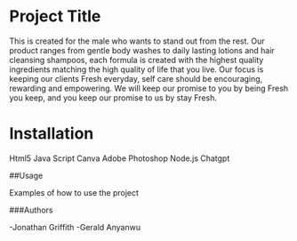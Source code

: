 # Project Title

This is created for the male who wants to stand out from the rest. Our product ranges from gentle body washes to daily lasting lotions and hair cleansing shampoos, each formula is created with the highest quality ingredients matching the high quality of life that you live. Our focus is keeping our clients Fresh everyday, self care should be encouraging, rewarding and empowering. We will keep our promise to you by being Fresh you keep, and you keep our promise to us by stay Fresh. 

# Installation
Html5
Java Script
Canva
Adobe Photoshop
Node.js
Chatgpt 

##Usage

Examples of how to use the project

###Authors

-Jonathan Griffith 
-Gerald Anyanwu
